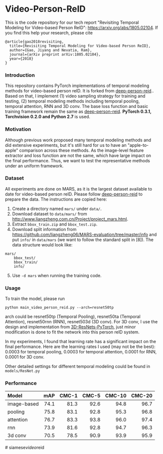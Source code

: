 # Video-Person-ReID

This is the code repository for our tech report "Revisiting Temporal Modeling for Video-based Person ReID": https://arxiv.org/abs/1805.02104.
If you find this help your research, please cite

    @article{gao2018revisiting,
      title={Revisiting Temporal Modeling for Video-based Person ReID},
      author={Gao, Jiyang and Nevatia, Ram},
      journal={arXiv preprint arXiv:1805.02104},
      year={2018}
    }

### Introduction
This repository contains PyTorch implementations of temporal modeling methods for video-based person reID. It is forked from [deep-person-reid](https://github.com/KaiyangZhou/deep-person-reid).. Based on that, I implement (1) video sampling strategy for training and testing, (2) temporal modeling methods including temporal pooling, temporal attention, RNN and 3D conv. The base loss function and basic training framework remain the same as [deep-person-reid](https://github.com/KaiyangZhou/deep-person-reid). **PyTorch 0.3.1, Torchvision 0.2.0 and Python 2.7** is used.

### Motivation
Although previous work proposed many temporal modeling methods and did extensive experiments, but it's still hard for us to have an "apple-to-apple" comparison across these methods. As the image-level feature extractor and loss function are not the same, which have large impact on the final performance. Thus, we want to test the representative methods under an uniform framework.

### Dataset
All experiments are done on MARS, as it is the largest dataset available to date for video-based person reID. Please follow [deep-person-reid](https://github.com/KaiyangZhou/deep-person-reid) to prepare the data. The instructions are copied here: 

1. Create a directory named `mars/` under `data/`.
2. Download dataset to `data/mars/` from http://www.liangzheng.com.cn/Project/project_mars.html.
3. Extract `bbox_train.zip` and `bbox_test.zip`.
4. Download split information from https://github.com/liangzheng06/MARS-evaluation/tree/master/info and put `info/` in `data/mars` (we want to follow the standard split in [8]). The data structure would look like:
```
mars/
    bbox_test/
    bbox_train/
    info/
```
5. Use `-d mars` when running the training code.

### Usage
To train the model, please run

    python main_video_person_reid.py --arch=resnet50tp
arch could be resnet50tp (Temporal Pooling), resnet50ta (Temporal Attention), resnet50rnn (RNN), resnet503d (3D conv). For 3D conv, I use the design and implementation from [3D-ResNets-PyTorch](https://github.com/kenshohara/3D-ResNets-PyTorch), just minor modification is done to fit the network into this person reID system.

In my experiments, I found that learning rate has a significant impact on the final performance. Here are the learning rates I used (may not be the best): 0.0003 for temporal pooling, 0.0003 for temporal attention, 0.0001 for RNN, 0.0001 for 3D conv.

Other detailed settings for different temporal modeling could be found in `models/ResNet.py`

### Performance

| Model            | mAP |CMC-1 | CMC-5 | CMC-10 | CMC-20 |
| :--------------- | ----------: | ----------: | ----------: | ----------: | ----------: | 
| image-based      |   74.1  | 81.3 | 92.6 | 94.8 | 96.7 |
| pooling    |   75.8  | 83.1 | 92.8 | 95.3 | 96.8   |
| attention    |  76.7 | 83.3 | 93.8 | 96.0 | 97.4 |
| rnn    |   73.9 | 81.6 | 92.8 | 94.7 | 96.3 |
| 3d conv    |  70.5 | 78.5 | 90.9 | 93.9 | 95.9 |
#   s i a m e s e _ v i d e o _ r e i d  
 